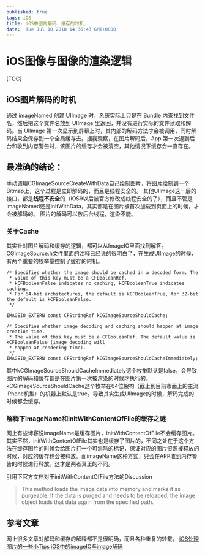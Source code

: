 ```yaml
---
published: true
tags: iOS
title: iOS中图片解码、缓存的时机
date: 'Tue Jul 10 2018 14:36:43 GMT+0800'
---
```

# iOS图像与图像的渲染逻辑
[TOC]

## iOS图片解码的时机
通过 imageNamed 创建 UIImage 时，系统实际上只是在 Bundle 内查找到文件名，然后把这个文件名放到 UIImage 里返回，并没有进行实际的文件读取和解码。当 UIImage 第一次显示到屏幕上时，其内部的解码方法才会被调用，同时解码结果会保存到一个全局缓存去。据我观察，在图片解码后，App 第一次退到后台和收到内存警告时，该图片的缓存才会被清空，其他情况下缓存会一直存在。

## 最准确的结论：
手动调用CGImageSourceCreateWithData自己绘制图片，将图片绘制到一个Bitmap上，这个过程是立即解码的，而且是线程安全的。
其他UIImage这一层的接口，都是**线程不安全**的（iOS9以后被官方修改成线程安全的了），而且不管是imageNamed还是initWithData，其实都是在图片被首次加载到页面上的时候，才会被解码的。
图片的解码可以放后台线程，渲染不能。

### 关于Cache
其实针对图片解码和缓存的逻辑，都可以从ImageIO里面找到解答。CGImageSource.h文件里面的注释已经说的很明白了，在生成UIImage的时候，有两个重要的枚举量控制了缓存的时机。

```objc
/* Specifies whether the image should be cached in a decoded form. The
 * value of this key must be a CFBooleanRef.
 * kCFBooleanFalse indicates no caching, kCFBooleanTrue indicates caching.
 * For 64-bit architectures, the default is kCFBooleanTrue, for 32-bit the default is kCFBooleanFalse.
 */

IMAGEIO_EXTERN const CFStringRef kCGImageSourceShouldCache;

/* Specifies whether image decoding and caching should happen at image creation time.
 * The value of this key must be a CFBooleanRef. The default value is kCFBooleanFalse (image decoding will
 * happen at rendering time).
 */
IMAGEIO_EXTERN const CFStringRef kCGImageSourceShouldCacheImmediately;
```
其中kCGImageSourceShouldCacheImmediately这个枚举默认是false，会导致图片的解码和缓存都是在图片第一次被渲染的时候才执行的。
kCGImageSourceShouldCache这个枚举在64位架构（截止到目前市面上的主流iPhone机型）的机器上默认是true。导致其实生成UIImage的时候，解码完成的时候都会缓存。

### 解释下imageName和initWithContentOfFile的缓存之谜
网上有些博客说imageName是缓存图片，initWithContentOfFile不会缓存图片。其实不然，initWithContentOfFile其实也是缓存了图片的，不同之处在于这个方法在缓存图片的时候会给图片打一个可消除的标记，保证对应的图片资源被释放的时候，对应的缓存也会被释放。而imageName这种方式，只会在APP收到内存警告的时候进行释放。这才是两者真正的不同。

引用下官方文档对于initWithContentOfFile方法的Discussion
> This method loads the image data into memory and marks it as purgeable. If the data is purged and needs to be reloaded, the image object loads that data again from the specified path.


## 参考文章
网上很多文章对解码和缓存的解释都不是很明确，而且各种重复的转载，
[iOS处理图片的一些小Tips](https://blog.ibireme.com/2015/11/02/ios_image_tips/)
[iOS中的imageIO与image解码](http://ios.jobbole.com/87233/)
